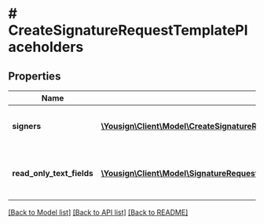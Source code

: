 # # CreateSignatureRequestTemplatePlaceholders

## Properties

Name | Type | Description | Notes
------------ | ------------- | ------------- | -------------
**signers** | [**\Yousign\Client\Model\CreateSignatureRequestTemplatePlaceholdersSignersInner[]**](CreateSignatureRequestTemplatePlaceholdersSignersInner.md) | Substituting data for placeholder signers. | [optional]
**read_only_text_fields** | [**\Yousign\Client\Model\SignatureRequestPlaceholderReadOnlyTextFieldSubstituteInput[]**](SignatureRequestPlaceholderReadOnlyTextFieldSubstituteInput.md) | Substituting data for placeholder read_only_text fields. | [optional]

[[Back to Model list]](../../README.md#models) [[Back to API list]](../../README.md#endpoints) [[Back to README]](../../README.md)
